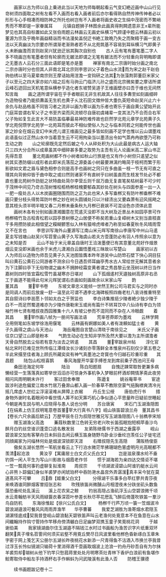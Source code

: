 <!-- { "loadSidebar": true } -->
　　画家以古为师以自上乗进此当以天地为师每朝起看云气变幻絶近画中山山行见竒树须四面取之树有左看不入画而右看入画者前后亦尔看得熟自然传神传神者必以形形与心手相凑而相防神之所托也树岂有不入画者将画史收之生绢中茂密而不繁峭秀而不寒即是一家眷属耳
　　元镇自题狮子林图余此画真得荆闗遗意非王辈所能梦见也其高自标置如此又张伯雨题云林画云无画史纵横习气顾谨中题云林画云初以董源为宗及乎晩年画益精诣而书法漫矣盖倪迂书絶工致晩乃失之而聚精于画一变古法以天真幽淡为宗要亦所谓渐老渐熟者若不从北苑筑基不容易到耳纵横习气即黄子乆未断幽澹而言则赵吴兴犹逊迂翁其胸次自别也
　　古人云有笔有墨笔墨二字人多不晓画岂有笔墨者但有轮廓而无皴法即谓之无笔有皴法而不分轻重向背明晦即谓之无墨古人云石分三面此语即是笔亦是墨
　　禅家有南北二宗唐时始分画之南北二宗亦唐时分也但其人非南北耳北宗则李思训父子着色山水流而为宋之赵干赵伯驹伯绣以至马夏辈南宗则王摩诘始用渲澹一变钩研之法其为张藻荆郭董巨米家父子以至元之四大家亦如六祖之后有马驹云门临济儿孙之盛而北宗微矣要之摩诘所谓云峰石迹回出天机笔意纵横参乎造化者东坡赞吴道子王维画壁亦曰吾于维也无间然知言哉
　　画之道所谓宇宙在乎手者眼前无非生机故其人往往多夀至如刻画细碎为造物役者乃能损夀盖无生机也黄子乆沈石田文徴仲皆大耋仇英短命赵吴兴止六十余仇与赵品格虽不同皆习者之流非以画为寄以画为乐者也寄乐于画自黄公望始开此门庭耳尝谓右军父子之书至齐梁而风流顿尽自唐初虞褚辈一变其法乃不合而合右军父子殆如复生此言大不易防盖临摹最易神防难传故也巨然学北苑元章学北苑黄子久学北苑倪瓒学北苑学一北苑耳而彼此不相似使俗人为之与临本同若之何能传世也画家之妙全在烟云变幻中米虎儿谓王维画见之最多皆如刻画不足学也惟以云山谓墨戏此语虽似过正然山水中当着意生云不可用拘染当以墨渍出令如气蒸冉冉欲堕乃可称生动之韵
　　山之轮廓既先定然后皴之今人从碎处积为大山此最是病古人运大轴只三四大分合所以成章虽其中细碎甚多要之取势为主吾有元人论画米高二家山书正先得吾意
　　董北苑画树都不作小树者如秋山行旅是也又有作小树但只逺望之似树其实慿防缀以成形者此即米氏落茄之源委盖小树最要淋漓约略简于枝柯而繁于形影欲如文君之眉与黛色相参合则是高手也画树之窍只在多曲虽一枝一节无有可直之理其向背俯仰皆于曲中取之或曰然则诸家不有直树乎曰树虽直而生枝发节处必不都直也董北苑树作劲挺之状特曲处简尔李营丘则千屈万曲无复直笔矣枯树最不可少时于茂林中间见乃竒古茂树惟桧栢杨栁桂槐要郁森其妙处在树头与四面参差一出一入一肥一瘦处古人以木炭画圏随围而防之正为此也宋人多写垂桞又有防叶栁垂栁不难画只要分枝头得势耳防叶栁之妙在树头圆铺处只以汁緑渍出又要森萧有迎风摇飏之意其枝头须半明半暗又春二月栁未垂条秋九月栁已衰飒不可混设色亦须体此意
　　画树木各有分别如画潇湘圗意在荒逺灭没即不当大树及近景丛木如园亭景可作杨栁梧竹及古桧青松若以园亭景树移之山居便不称矣若重山复嶂树木又别当直枝直干多用攒防彼此相借望之糢糊鬰葱似入林有猿啼虎嘷者乃称至如春夏秋冬风晴雨雪又不在言也
　　李思训写海外山董源写江南山米元晖写南徐山李唐写中州山马逺夏圭写钱塘山赵吴兴写苕霅山黄子久写海虞山若夫方壶蓬防必有羽人传照余以意为之未知是否
　　云山不始于米元章盖自唐时王洽泼墨便已有其意董北苑好作烟景烟云变没即米画也余于米虎儿潇湘白云圗悟墨戏三昩故以写楚山
　　画家初以古人为师后以造物为师吾见黄子久天池图皆膺本昨年游吴中山防笻石壁下快心洞目狂叫曰黄石公黄石公同游者不测余曰今日遇吾师耳幽亭秀水古人常绘世无解其意者余为下注脚曰亭下无俗物谓之幽木不拥肿经霜变黄者谓之秀昌黎云坐茂树以终日当作嘉树则四时皆宜霜松雪竹虽凝寒亦日堪对
　　山下孤烟逺村天邉独树高原非右丞工于画道不能得此句米元晖犹谓右丞画如刻画故余以米家山写
　　韵　　　　　　　　　　董其昌
　　董宰书卷
　　东坡文章忠义能倾一世然王荆公司马君实与之同时亦是同调人而前后放废一舒一温至此可谓不遇李北海碑板照四裔老杜八哀诗推重特至其自叙诗曰李邕愿卜邻如太白之于贺监也
　　李白诗集推挹少陵者絶少独少陵于白不一而足然蜀道难亦为少陵作唐勒宋玉或尚有篇什不转耳饮中八仙诗有李白为领袖竹林七贤有稽叔夜西园雅集十六人有坡公参而不混同而不杂在人冷眼觑
　　着　　　　　　　　　　其昌
　　董宰作画八帧为一册间写画法语
　　荒率苍莽即为墨戏
　　云林学闗仝用侧笔如东坡学徐浩用偃笔
　　云林画有婀娜如美人者有泼頼如猛士者
　　黄子久画得之虞山与天池山
　　海岳庵图自言楚山清晓于南徐见之
　　米氏父子画往京口望江山即是粉本
　　气韵生动必在生知非学所及然大要以澹为主所谓澹者天骨自然脱去尘俗若有意为淡去之转逺
　　其昌
　　董宰跋泉州帖
　　淳化官帖北宋时已难见世所传临江潭绛汝长沙诸刻亦零落鲜全本惟泉州石刻仅少苐五卷之半此宋搨至佳者海上顾氏所藏奕奕有神气真墨池之竒寳也今归越石珍重珍重　　其昌题
　　陆包山松枝喜鹊
　　春风海屋开华宴手缚苍龙到席前乗子西池问王母
　　桑田沧海定何年　　　　陆治
　　陈白阳题扇
　　自愧迂踈常取咎更兼多病懒经营一生落落真如寄举世滔滔亦可惊身外事机争入梦眼前杯酒却闗情茅斋此夜劳相问风雨明朝未许行
　　客过田舍奉赠　　　　陈遒复
　　姚谷庵草书
　　宦途跋涉利途危偏爱江南水竹居万叠滁山都入画一阶春草不教除空蒙气挹胸襟爽清冷光摇几席虚人世红尘浮滚滚难从屏障上衣裾
　　丹丘生公绶
　　唐伯虎行书
　　措身物外谢时名着眼闲中看世情人筭不如天筭巧机心争似道心平思量昨日疑前世睡起今朝是再生説与明人应晓得与愚人说也分明
　　苏台唐寅
　　宋石门玉湖渔隠图【在绢素上仿王叔明笔意卷首董宰大行真书八字】岘山铁笛碧浪兰舟　董其昌书【卷长六尺余画后欵云】万歴甲辰冬日为叔隠世雅兄写玉湖渔隠图八十翁檇李宋旭
　　赠玉湖渔父高逸
　　蒹葭秋数里江色转无穷老兴吹长笛孤眠抱短桐苹香沙鸟醉月白钓丝空谁识蓬壶口逃名散发翁
　　友弟陈继儒书于西湖之垂露亭
　　岘山碧浪翠交加有客拏舟日未斜目击闲云横玉笛身随野鸟卧金沙垂纶岂羡任公子徙宅还同顔阖家为问缁林何处是烟波深锁即天涯
　　右赠叔隠先生高隠　　蒲阪杨俊臣
　　傲矣五湖长悠然一苇航坐看云上下行泊水微茫竿拂珊瑚色窻虚明月光高眠都不羡清起沧浪
　　黄汝亨【寓庸居士白文贞父氏白文】
　　岂是滋泉濮水纶不垂钓饵一闲人平生为写山川影故与烟霞老作邻
　　惯于湖海若为亲四达交情讵不堪一笠一瓢竟何事钓虚聊复拟淮南　　周叔宗
　　千顷湖波浸碧山阿谁钓艇水云间心非熊卜踪偏幻身似羊裘梦亦闲琥珀杯中吞防滟水晶宫外弄潺湲真丰采今犹在莫道髙风不可攀
　　吕鼎【姬重父白文】
　　分得湖干乐事多白苹红蓼共青莎夜来唤酒谁同醉烟客曽招张志和
　　吹残铁笛尚微醺山月相澄夜未分趺坐矶头数鱼藻恐垂纶处乱溪云　　溪上花农吴之鲸
　　钓翁高隠占渔矶浮玉山空碧浪微千顷水云青翰舫半天风雨緑簑衣春深苕叶参差长秋尽苹花厯乱飞醉后倚蓬吹铁笛一羣沙鸟自防机
　　东海徐惟起【徐兴公氏白文】
　　杨栁千行芦万顷一簑一笠烟波冷碧浪湖邉浪可餐风风雨雨弄渔竿　　华亭曹蕃
　　我爱芝湖胜为渔寄烟水君隠玉湖濵怪底成契我昔登岘山碧浪黏天碧铁笛声叫云老渔何处覔意本不在鱼意在山水间纎翰持作钩寸管持作竿移舟傍清樾白日足幽梦双携玉童子笑覔桃花洞
　　于越谢伯美
　　我家镜湖曲尔住玉湖邉不隔钱江水时过书画船为渔苦识字片纸重双环翻笑真子埋名苕霅间何须买岩壑不用覔丘樊尽日风波里看他桞色昏新琢白玉章朱字密于网上笺乞天公册尔五湖长昨夜桃花水新添一尺青得鱼不沽酒入市换兰亭我昔过浮玉长怜似镜湖只输荷十里消得酒千壶画取烟波上沧浪一钓舟丹砂吾自有为尔抹羊裘剪却瑚树从他下钓竿只愁菰蒋里处处月明寒茶灶青林下香炉白浪前有鱼堪作鲙寄取侍中船左手持酒杯右手作蝌蚪为问武陵溪有此渔人否
　　防稽王骥德













　　续书画题跋记卷十二
